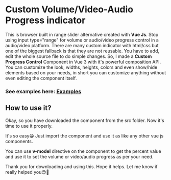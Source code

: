 # Custom Volume/Video-Audio Progress indicator
This is browser built in range slider alternative created with **Vue Js**. Stop using input type="range" for volume or audio/video progress control in a audio/video platform. 
There are many custom indicator with html/css but one of the biggest fallback is that they are not reusable. 
You have to add, edit the whole source file to do simple changes. So, I made a **Custom Progress Control** Component in Vue 3 with 
it's powerful composition API. You can customize the look, widths, heights, colors and even show/hide elements based on your needs, in short you can customize anything
without even editing the component itself.

### See examples here: [Examples](https://stackblitz.com/edit/vue-custom-range-slider-example)

## How to use it?

Okay, so you have downloaded the component from the src folder. Now it's time to use it properly.

It's so easy😁 Just import the component and use it as like any other vue js components. 

You can use **v-model** directive on the component
to get the percent value and use it to set the volume or video/audio progress as per your need. 


Thank you for downloading and using this. Hope it helps. Let me know if really helped you😊💖
